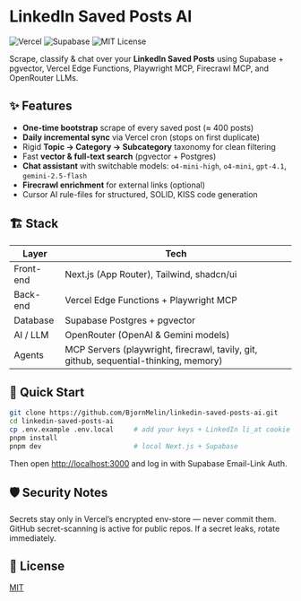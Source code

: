 # LinkedIn Saved Posts AI

![Vercel](https://img.shields.io/badge/Deploy-Vercel-black?logo=vercel)
![Supabase](https://img.shields.io/badge/Powered_by-Supabase-3ECF8E?logo=supabase)
![MIT License](https://img.shields.io/badge/License-MIT-green)

Scrape, classify & chat over your **LinkedIn Saved Posts** using Supabase + pgvector, Vercel Edge Functions, Playwright MCP, Firecrawl MCP, and OpenRouter LLMs.

## ✨ Features

- **One-time bootstrap** scrape of every saved post (≈ 400 posts)
- **Daily incremental sync** via Vercel cron (stops on first duplicate)
- Rigid **Topic → Category → Subcategory** taxonomy for clean filtering
- Fast **vector & full-text search** (pgvector + Postgres)
- **Chat assistant** with switchable models: `o4-mini-high`, `o4-mini`, `gpt-4.1`, `gemini-2.5-flash`
- **Firecrawl enrichment** for external links (optional)
- Cursor AI rule-files for structured, SOLID, KISS code generation

## 🏗 Stack

| Layer     | Tech                                                                                  |
| --------- | ------------------------------------------------------------------------------------- |
| Front-end | Next.js (App Router), Tailwind, shadcn/ui                                             |
| Back-end  | Vercel Edge Functions + Playwright MCP                                                |
| Database  | Supabase Postgres + pgvector                                                          |
| AI / LLM  | OpenRouter (OpenAI & Gemini models)                                                   |
| Agents    | MCP Servers (playwright, firecrawl, tavily, git, github, sequential-thinking, memory) |

## 🚀 Quick Start

```bash
git clone https://github.com/BjornMelin/linkedin-saved-posts-ai.git
cd linkedin-saved-posts-ai
cp .env.example .env.local     # add your keys + LinkedIn li_at cookie
pnpm install
pnpm dev                       # local Next.js + Supabase
```

Then open <http://localhost:3000> and log in with Supabase Email-Link Auth.

## 🛡 Security Notes

Secrets stay only in Vercel’s encrypted env-store — never commit them.  
GitHub secret-scanning is active for public repos. If a secret leaks, rotate immediately.

## 📄 License

[MIT](LICENSE.md)
